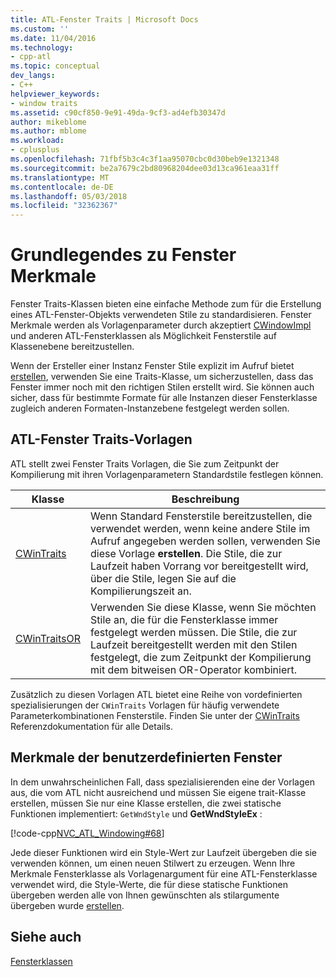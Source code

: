 ```yaml
---
title: ATL-Fenster Traits | Microsoft Docs
ms.custom: ''
ms.date: 11/04/2016
ms.technology:
- cpp-atl
ms.topic: conceptual
dev_langs:
- C++
helpviewer_keywords:
- window traits
ms.assetid: c90cf850-9e91-49da-9cf3-ad4efb30347d
author: mikeblome
ms.author: mblome
ms.workload:
- cplusplus
ms.openlocfilehash: 71fbf5b3c4c3f1aa95070cbc0d30beb9e1321348
ms.sourcegitcommit: be2a7679c2bd80968204dee03d13ca961eaa31ff
ms.translationtype: MT
ms.contentlocale: de-DE
ms.lasthandoff: 05/03/2018
ms.locfileid: "32362367"
---
```

# <a name="understanding-window-traits"></a>Grundlegendes zu Fenster Merkmale
Fenster Traits-Klassen bieten eine einfache Methode zum für die Erstellung eines ATL-Fenster-Objekts verwendeten Stile zu standardisieren. Fenster Merkmale werden als Vorlagenparameter durch akzeptiert [CWindowImpl](../atl/reference/cwindowimpl-class.md) und anderen ATL-Fensterklassen als Möglichkeit Fensterstile auf Klassenebene bereitzustellen.  
  
 Wenn der Ersteller einer Instanz Fenster Stile explizit im Aufruf bietet [erstellen](../atl/reference/cwindowimpl-class.md#create), verwenden Sie eine Traits-Klasse, um sicherzustellen, dass das Fenster immer noch mit den richtigen Stilen erstellt wird. Sie können auch sicher, dass für bestimmte Formate für alle Instanzen dieser Fensterklasse zugleich anderen Formaten-Instanzebene festgelegt werden sollen.  
  
## <a name="atl-window-traits-templates"></a>ATL-Fenster Traits-Vorlagen  
 ATL stellt zwei Fenster Traits Vorlagen, die Sie zum Zeitpunkt der Kompilierung mit ihren Vorlagenparametern Standardstile festlegen können.  
  
|Klasse|Beschreibung|  
|-----------|-----------------|  
|[CWinTraits](../atl/reference/cwintraits-class.md)|Wenn Standard Fensterstile bereitzustellen, die verwendet werden, wenn keine andere Stile im Aufruf angegeben werden sollen, verwenden Sie diese Vorlage **erstellen**. Die Stile, die zur Laufzeit haben Vorrang vor bereitgestellt wird, über die Stile, legen Sie auf die Kompilierungszeit an.|  
|[CWinTraitsOR](../atl/reference/cwintraitsor-class.md)|Verwenden Sie diese Klasse, wenn Sie möchten Stile an, die für die Fensterklasse immer festgelegt werden müssen. Die Stile, die zur Laufzeit bereitgestellt werden mit den Stilen festgelegt, die zum Zeitpunkt der Kompilierung mit dem bitweisen OR-Operator kombiniert.|  
  
 Zusätzlich zu diesen Vorlagen ATL bietet eine Reihe von vordefinierten spezialisierungen der `CWinTraits` Vorlagen für häufig verwendete Parameterkombinationen Fensterstile. Finden Sie unter der [CWinTraits](../atl/reference/cwintraits-class.md) Referenzdokumentation für alle Details.  
  
## <a name="custom-window-traits"></a>Merkmale der benutzerdefinierten Fenster  
 In dem unwahrscheinlichen Fall, dass spezialisierenden eine der Vorlagen aus, die vom ATL nicht ausreichend und müssen Sie eigene trait-Klasse erstellen, müssen Sie nur eine Klasse erstellen, die zwei statische Funktionen implementiert: `GetWndStyle` und **GetWndStyleEx** :  
  
 [!code-cpp[NVC_ATL_Windowing#68](../atl/codesnippet/cpp/understanding-window-traits_1.h)]  
  
 Jede dieser Funktionen wird ein Style-Wert zur Laufzeit übergeben die sie verwenden können, um einen neuen Stilwert zu erzeugen. Wenn Ihre Merkmale Fensterklasse als Vorlagenargument für eine ATL-Fensterklasse verwendet wird, die Style-Werte, die für diese statische Funktionen übergeben werden alle von Ihnen gewünschten als stilargumente übergeben wurde [erstellen](../atl/reference/cwindowimpl-class.md#create).  
  
## <a name="see-also"></a>Siehe auch  
 [Fensterklassen](../atl/atl-window-classes.md)

